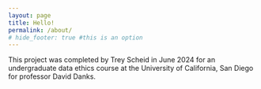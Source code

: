 ```yaml
---
layout: page
title: Hello!
permalink: /about/
# hide_footer: true #this is an option
---
```


This project was completed by Trey Scheid in June 2024 for an undergraduate data ethics course at the University of California, San Diego for professor David Danks. 

